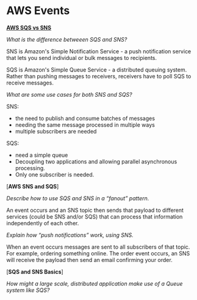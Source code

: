 # AWS Events

[**AWS SQS vs SNS**](https://medium.com/awesome-cloud/aws-difference-between-sqs-and-sns-61a397bf76c5)

*What is the difference betweeen SQS and SNS?*

SNS is Amazon's Simple Notification Service - a push notification service that lets you send individual or bulk messages to recipients.

SQS is Amazon's Simple Queue Service - a distributed queuing system. Rather than pushing messages to receivers, receivers have to poll SQS to receive messages.

*What are some use cases for both SNS and SQS?*

SNS:

- the need to publish and consume batches of messages
- needing the same message processed in multiple ways
- multiple subscribers are needed

SQS:

- need a simple queue
- Decoupling two applications and allowing parallel asynchronous processing.
- Only one subscriber is needed.

[**AWS SNS and SQS**]

*Describe how to use SQS and SNS in a “fanout” pattern.*

An event occurs and an SNS topic then sends that payload to different services (could be SNS and/or SQS) that can process that information independently of each other.

*Explain how “push notifications” work, using SNS.*

When an event occurs messages are sent to all subscribers of that topic. For example, ordering something online. The order event occurs, an SNS will receive the payload then send an email confirming your order.

[**SQS and SNS Basics**]

*How might a large scale, distributed application make use of a Queue system like SQS?*

